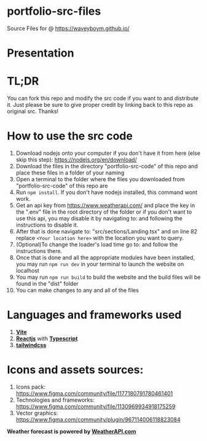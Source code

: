 # portfolio-src-files
Source Files for @ https://waveyboym.github.io/

# Presentation


# TL;DR
You can fork this repo and modify the src code if you want to and distribute it. Just please be sure to give proper credit by linking back to this repo as original src. Thanks!

# How to use the src code
1. Download nodejs onto your computer if you don't have it from here (else skip this step): https://nodejs.org/en/download/
2. Download the files in the directory "portfolio-src-code" of this repo and place these files in a folder of your naming 
3. Open a terminal to the folder where the files you downloaded from "portfolio-src-code" of this repo are
4. Run `npm install`. If you don't have nodejs installed, this command wont work.
5. Get an api key from https://www.weatherapi.com/ and place the key in the ".env" file in the root directory of the folder or if you don't want to use this api, you may disable it by navigating to: and following the instructions to disable it.
6. After that is done navigate to: "src/sections/Landing.tsx" and on line 82 replace `<Your location here>` with the location you want to query.
7. (Optional)To change the loader's load time go to: and follow the instructions there.
8. Once that is done and all the appropriate modules have been installed, you may run `npm run dev` in your terminal to launch the website on localhost
9. You may run `npm run build` to build the website and the build files will be found in the "dist" folder
10. You can make changes to any and all of the files

# Languages and frameworks used
1. **<a href="https://vitejs.dev/" target="_blank" title="Vite">Vite</a>**
2. **<a href="https://reactjs.org" target="_blank" title="reactjs">Reactjs</a>** with **<a href="https://www.typescriptlang.org/" target="_blank" title="typescript">Typescript</a>**
3. **<a href="https://tailwindcss.com" target="_blank" title="Vite">tailwindcss</a>**

# Icons and assets sources:
1. Icons pack: https://www.figma.com/community/file/1177180791780461401
2. Technologies and frameworks: https://www.figma.com/community/file/1130969934918175259
3. Vector graphics: https://www.figma.com/community/plugin/967114006118823084

**Weather forecast is powered by&nbsp;<a href="https://www.weatherapi.com/" target="_blank" title="Free Weather API">WeatherAPI.com</a>**
